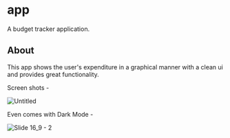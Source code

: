 # app

A budget tracker application.

## About

This app shows the user's expenditure in a graphical manner with a clean ui and provides great functionality.

Screen shots -

![Untitled](https://github.com/Jonaxx8/Genobits-budgetTracker/assets/91548941/b0b49b49-70ca-414e-8774-f6775be01de1)

Even comes with Dark Mode -

![Slide 16_9 - 2](https://github.com/Jonaxx8/Genobits-budgetTracker/assets/91548941/344afbb2-6ac1-48e3-95a3-588298b779e0)
